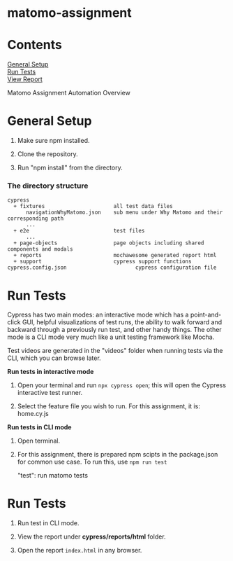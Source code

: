 # matomo-assignment

# Contents

[General Setup](#Setup)  
[Run Tests](#Run)  
[View Report](#Report)  


Matomo Assignment Automation Overview

# General Setup <a name="Setup"></a>

1. Make sure npm installed.

2. Clone the repository.

3. Run "npm install" from the directory.


### The directory structure <a name="Structure"></a>

```Gherkin
cypress
  + fixtures                      all test data files
      navigationWhyMatomo.json    sub menu under Why Matomo and their corresponding path
      ...
  + e2e                           test files
      ...
  + page-objects                  page objects including shared components and modals
  + reports                       mochawesome generated report html
  + support                       cypress support functions
cypress.config.json                      cypress configuration file
```

# Run Tests <a name="Run"></a>

Cypress has two main modes: an interactive mode which has a point-and-click GUI, helpful visualizations of test runs, the ability to walk forward and backward through a previously run test, and other handy things. The other mode is a CLI mode very much like a unit testing framework like Mocha.

Test videos are generated in the "videos" folder when running tests via the CLI, which you can browse later.

**Run tests in interactive mode**

1. Open your terminal and run `npx cypress open`; this will open the Cypress interactive test runner.

2. Select the feature file you wish to run. For this assignment, it is: home.cy.js

**Run tests in CLI mode**

1. Open terminal.

2. For this assignment, there is prepared npm scipts in the package.json for common use case. To run this, use `npm run test`

   "test": run matomo tests

# Run Tests <a name="Run"></a>

1. Run test in CLI mode.

2. View the report under **cypress/reports/html** folder.

3. Open the report `index.html` in any browser.

